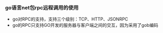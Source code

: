 

### go语言net包rpc远程调用的使用


- go对RPC的支持，支持三个级别：TCP、HTTP、JSONRPC
- go的RPC只支持GO开发的服务器与客户端之间的交互，因为采用了gob编码

